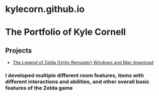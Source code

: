 # kylecorn.github.io
<html>

<!-- TODO: Replace Mr. Miyamoto's name with yours -->
<h1>The Portfolio of Kyle Cornell</h1>

<h2>Projects</h2>

<!-- TODO: Erase one of these two. Replace the 'href' link below with a link to your WebGL build page. -->
<ul>
<li><a href="https://kylecorn.github.io/Golden.zip">The Legend of Zelda (Unity Remaster) Windows and Mac download</a></li>
</ul>

<h3>I developed multiple different room features, items with different interactions and abilities, and other overall basic features of the Zelda game</h3>

<!-- TIP: Rename this file "index.html", and it will become the default landing page whenever someone navigates their browser to your domain. -->
</html>
